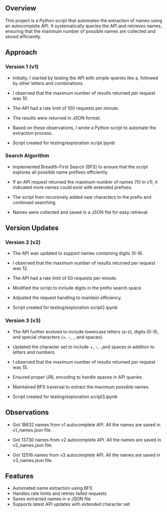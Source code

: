 ## Overview

This project is a Python script that automates the extraction of names using an autocomplete API. It systematically queries the API and retrieves names, ensuring that the maximum number of possible names are collected and stored efficiently.

## Approach

### Version 1 (v1)

* Initially, I started by testing the API with simple queries like a, followed by other letters and combinations.

* I observed that the maximum number of results returned per request was 10.

* The API had a rate limit of 100 requests per minute.

* The results were returned in JSON format.

* Based on these observations, I wrote a Python script to automate the extraction process.

* Script created for testing/exploration script.ipynb

### Search Algorithm

* Implemented Breadth-First Search (BFS) to ensure that the script explores all possible name prefixes efficiently.

* If an API request returned the maximum number of names (10 in v1), it indicated more names could exist with extended prefixes.

* The script then recursively added new characters to the prefix and continued searching.

* Names were collected and saved in a JSON file for easy retrieval.

## Version Updates

### Version 2 (v2)

* The API was updated to support names containing digits (0-9).

* I observed that the maximum number of results returned per request was 12.

* The API had a rate limit of 50 requests per minute.

* Modified the script to include digits in the prefix search space.

* Adjusted the request handling to maintain efficiency.

* Script created for testing/exploration script2.ipynb

### Version 3 (v3)

* The API further evolved to include lowercase letters (a-z), digits (0-9), and special characters (+, -, ., and spaces).

* Updated the character set to include +, -, .,and spaces in addition to letters and numbers.

* I observed that the maximum number of results returned per request was 15.

* Ensured proper URL encoding to handle spaces in API queries.

* Maintained BFS traversal to extract the maximum possible names.

* Script created for testing/exploration script3.ipynb

## Observations

* Got 18632 names from v1 autocomplete API. All the names are saved in v1_names.json file.

* Got 13730 names from v2 autocomplete API. All the names are saved in v2_names.json file.

* Got 12516 names from v3 autocomplete API. All the names are saved in v3_names.json file.


## Features

* Automated name extraction using BFS
* Handles rate limits and retries failed requests
* Saves extracted names in a JSON file
* Supports latest API updates with extended character set